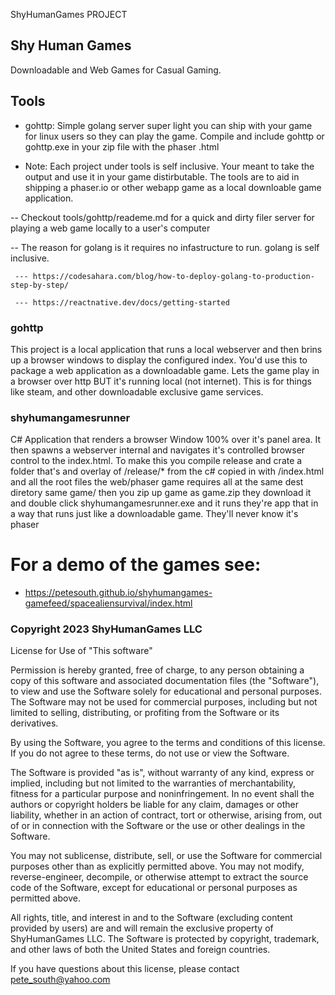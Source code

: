 
ShyHumanGames PROJECT

## Shy Human Games

Downloadable and Web Games for Casual Gaming.

## Tools

- gohttp: Simple golang server super light you can ship with your game for linux users
          so they can play the game.  Compile and include gohttp or gohttp.exe in your zip file
          with the phaser .html


- Note: Each project under tools is self inclusive.  Your meant to take the output and use it in your game distirbutable.  The tools are to aid in shipping a phaser.io or other webapp game as a local downloable game application.

-- Checkout tools/gohttp/reademe.md for a quick and dirty filer server for playing a web game locally to a user's computer

-- The reason for golang is it requires no infastructure to run.  golang is self inclusive.

     --- https://codesahara.com/blog/how-to-deploy-golang-to-production-step-by-step/
     
     --- https://reactnative.dev/docs/getting-started

### gohttp
This project is a local application that runs a local webserver and then brins
up a browser windows to display the configured index.  You'd use this to package
a web application as a downloadable game.  Lets the game play in a browser over http
BUT it's running local (not internet).  This is for things like steam, and other downloadable exclusive game services.


### shyhumangamesrunner 
C# Application that renders a browser Window 100% over it's panel area.  It then spawns a webserver internal and navigates it's controlled browser control to the index.html.  To make this you compile release and crate a folder that's and overlay of /release/* from the c# copied in with /index.html and all the root files the web/phaser game requires all at the same dest diretory same game/   then you zip up game as game.zip  they download it and double click shyhumangamesrunner.exe and it runs they're app that in a way that runs just like a downloadable game. They'll never know it's phaser




# For a demo of the games see:

- https://petesouth.github.io/shyhumangames-gamefeed/spacealiensurvival/index.html




### Copyright 2023 ShyHumanGames LLC

License for Use of "This software"

Permission is hereby granted, free of charge, to any person obtaining a copy of this software and associated documentation files (the "Software"), to view and use the Software solely for educational and personal purposes. The Software may not be used for commercial purposes, including but not limited to selling, distributing, or profiting from the Software or its derivatives.

By using the Software, you agree to the terms and conditions of this license. If you do not agree to these terms, do not use or view the Software.

The Software is provided "as is", without warranty of any kind, express or implied, including but not limited to the warranties of merchantability, fitness for a particular purpose and noninfringement. In no event shall the authors or copyright holders be liable for any claim, damages or other liability, whether in an action of contract, tort or otherwise, arising from, out of or in connection with the Software or the use or other dealings in the Software.

You may not sublicense, distribute, sell, or use the Software for commercial purposes other than as explicitly permitted above. You may not modify, reverse-engineer, decompile, or otherwise attempt to extract the source code of the Software, except for educational or personal purposes as permitted above.

All rights, title, and interest in and to the Software (excluding content provided by users) are and will remain the exclusive property of ShyHumanGames LLC. The Software is protected by copyright, trademark, and other laws of both the United States and foreign countries.

If you have questions about this license, please contact pete_south@yahoo.com

